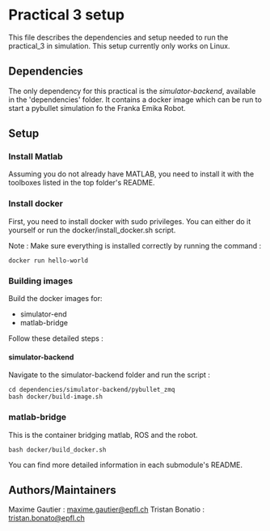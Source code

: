 # Practical 3 setup 

This file describes the dependencies and setup needed to run the practical_3 in simulation. This setup currently only works on Linux.

## Dependencies

The only dependency for this practical is the *simulator-backend*, available in the 'dependencies' folder.
It contains a docker image which can be run to start a pybullet simulation fo the Franka Emika Robot.

## Setup 

### Install Matlab

Assuming you do not already have MATLAB, you need to install it with the toolboxes listed in the top folder's README.

### Install docker

First, you need to install docker with sudo privileges. You can either do it yourself or run the docker/install_docker.sh script.

Note : Make sure everything is installed correctly by running the command :
```console
docker run hello-world
```

### Building images

Build the docker images for:
- simulator-end
- matlab-bridge

Follow these detailed steps : 

#### simulator-backend

Navigate to the simulator-backend folder and run the script :
```console
cd dependencies/simulator-backend/pybullet_zmq
bash docker/build-image.sh
```

### matlab-bridge
This is the container bridging matlab, ROS and the robot.

```console
bash docker/build_docker.sh
```

You can find more detailed information in each submodule's README.

## Authors/Maintainers 

Maxime Gautier : maxime.gautier@epfl.ch
Tristan Bonatio : tristan.bonato@epfl.ch
